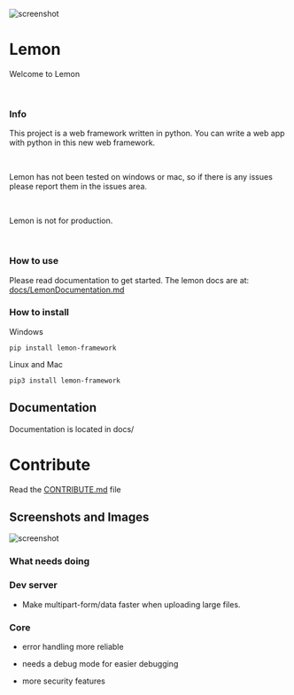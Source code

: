 ![screenshot](https://raw.githubusercontent.com/InsaneMiner/Lemon/main/docs/images/Lemon(1).png)

# Lemon

Welcome to Lemon<br>

<br>

### Info

This project is a web framework written in python. You can write a web app with python in this new web framework.

<br>

Lemon has not been tested on windows or mac, so if there is any issues please report them in the issues area.

<br>

Lemon is not for production.

<br>

### How to use

Please read documentation to get started. The lemon docs are at: [docs/LemonDocumentation.md](https://github.com/InsaneMiner/Lemon/blob/main/docs/LemonDocumentation.md)
### How to install
Windows
```
pip install lemon-framework
```
Linux and Mac
```
pip3 install lemon-framework
```


## Documentation

Documentation is located in docs/

# Contribute

Read the [CONTRIBUTE.md](https://github.com/InsaneMiner/Lemon/CONTRIBUTE.md) file

  

## Screenshots and Images

![screenshot](https://raw.githubusercontent.com/InsaneMiner/Lemon/main/docs/images/screenshots/Screenshot%20from%202021-01-25%2015-26-35.png)

  

### What needs doing
### Dev server


- Make multipart-form/data faster when uploading large files. 

### Core

- error handling more reliable

- needs a debug mode for easier debugging

- more security features
